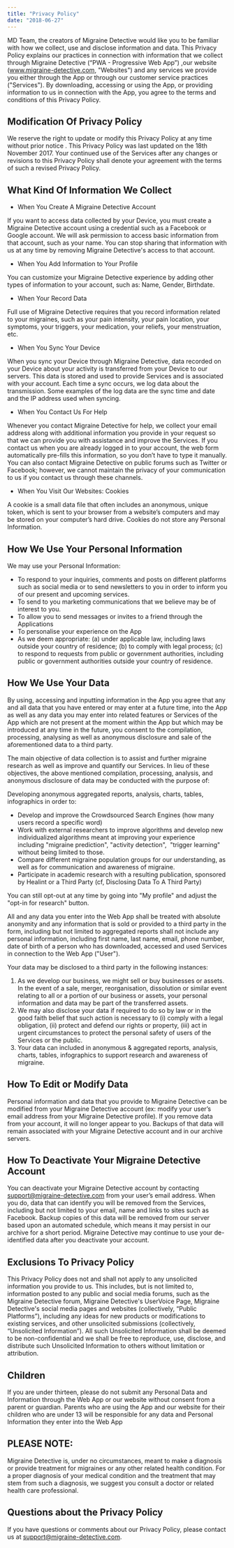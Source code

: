 ```yaml
---
title: "Privacy Policy"
date: "2018-06-27"
---
```


MD Team, the creators of Migraine Detective would like you to be familiar with how we collect, use and disclose information and data. This Privacy Policy explains our practices in connection with information that we collect through Migraine Detective (“PWA - Progressive Web App”) ,our website (www.migraine-detective.com, "Websites") and any services we provide you either through the App or through our customer service practices ("Services"). By downloading, accessing or using the App, or providing information to us in connection with the App, you agree to the terms and conditions of this Privacy Policy.

## Modification Of Privacy Policy

We reserve the right to update or modify this Privacy Policy at any time without prior notice . This Privacy Policy was last updated on the 18th November 2017\. Your continued use of the Services after any changes or revisions to this Privacy Policy shall denote your agreement with the terms of such a revised Privacy Policy.

## What Kind Of Information We Collect

* When You Create A Migraine Detective Account

If you want to access data collected by your Device, you must create a Migraine Detective account using a credential such as a Facebook or Google account. We will ask permission to access basic information from that account, such as your name. You can stop sharing that information with us at any time by removing Migraine Detective's access to that account.

* When You Add Information to Your Profile

You can customize your Migraine Detective experience by adding other types of information to your account, such as: Name, Gender, Birthdate.

* When Your Record Data

Full use of Migraine Detective requires that you record information related to your migraines, such as your pain intensity, your pain location, your symptoms, your triggers, your medication, your reliefs, your menstruation, etc.

*   When You Sync Your Device

When you sync your Device through Migraine Detective, data recorded on your Device about your activity is transferred from your Device to our servers. This data is stored and used to provide Services and is associated with your account. Each time a sync occurs, we log data about the transmission. Some examples of the log data are the sync time and date and the IP address used when syncing.

*   When You Contact Us For Help

Whenever you contact Migraine Detective for help, we collect your email address along with additional information you provide in your request so that we can provide you with assistance and improve the Services. If you contact us when you are already logged in to your account, the web form automatically pre-fills this information, so you don’t have to type it manually. You can also contact Migraine Detective on public forums such as Twitter or Facebook; however, we cannot maintain the privacy of your communication to us if you contact us through these channels.

*   When You Visit Our Websites: Cookies

A cookie is a small data file that often includes an anonymous, unique token, which is sent to your browser from a website’s computers and may be stored on your computer’s hard drive. Cookies do not store any Personal Information.

## How We Use Your Personal Information

We may use your Personal Information:

*   To respond to your inquiries, comments and posts on different platforms such as social media or to send newsletters to you in order to inform you of our present and upcoming services.
*   To send to you marketing communications that we believe may be of interest to you.
*   To allow you to send messages or invites to a friend through the Applications
*   To personalise your experience on the App
*   As we deem appropriate: (a) under applicable law, including laws outside your country of residence; (b) to comply with legal process; (c) to respond to requests from public or government authorities, including public or government authorities outside your country of residence.

## How We Use Your Data

By using, accessing and inputting information in the App you agree that any and all data that you have entered or may enter at a future time, into the App as well as any data you may enter into related features or Services of the App which are not present at the moment within the App but which may be introduced at any time in the future, you consent to the compilation, processing, analysing as well as anonymous disclosure and sale of the aforementioned data to a third party.

The main objective of data collection is to assist and further migraine research as well as improve and quantify our Services. In lieu of these objectives, the above mentioned compilation, processing, analysis, and anonymous disclosure of data may be conducted with the purpose of:

Developing anonymous aggregated reports, analysis, charts, tables, infographics in order to:

*   Develop and improve the Crowdsourced Search Engines (how many users record a specific word)
*   Work with external researchers to improve algorithms and develop new individualized algorithms meant at improving your experience including "migraine prediction", "activity detection",  "trigger learning" without being limited to those. 
*   Compare different migraine population groups for our understanding, as well as for communication and awareness of migraine.
*   Participate in academic research with a resulting publication, sponsored by Healint or a Third Party (cf, Disclosing Data To A Third Party)

You can still opt-out at any time by going into "My profile" and adjust the "opt-in for research" button.

All and any data you enter into the Web App shall be treated with absolute anonymity and any information that is sold or provided to a third party in the form, including but not limited to aggregated reports shall not include any personal information, including first name, last name, email, phone number, date of birth of a person who has downloaded, accessed and used Services in connection to the Web App ("User").

Your data may be disclosed to a third party in the following instances:

1.  As we develop our business, we might sell or buy businesses or assets. In the event of a sale, merger, reorganisation, dissolution or similar event relating to all or a portion of our business or assets, your personal information and data may be part of the transferred assets.
2.  We may also disclose your data if required to do so by law or in the good faith belief that such action is necessary to (i) comply with a legal obligation, (ii) protect and defend our rights or property, (iii) act in urgent circumstances to protect the personal safety of users of the Services or the public.
3.  Your data can included in anonymous & aggregated reports, analysis, charts, tables, infographics to support research and awareness of migraine.

## How To Edit or Modify Data

Personal information and data that you provide to Migraine Detective can be modified from your Migraine Detective account (ex: modify your user’s email address from your Migraine Detective profile). If you remove data from your account, it will no longer appear to you. Backups of that data will remain associated with your Migraine Detective account and in our archive servers.

## How To Deactivate Your Migraine Detective Account

You can deactivate your Migraine Detective account by contacting [support@migraine-detective.com](mailto:support@migraine-detective.com) from your user’s email address. When you do, data that can identify you will be removed from the Services, including but not limited to your email, name and links to sites such as Facebook. Backup copies of this data will be removed from our server based upon an automated schedule, which means it may persist in our archive for a short period. Migraine Detective may continue to use your de-identified data after you deactivate your account.

## Exclusions To Privacy Policy

This Privacy Policy does not and shall not apply to any unsolicited information you provide to us. This includes, but is not limited to, information posted to any public and social media forums, such as the Migraine Detective forum, Migraine Detective's UserVoice Page, Migraine Detective's social media pages and websites (collectively, “Public Platforms”), including any ideas for new products or modifications to existing services, and other unsolicited submissions (collectively, “Unsolicited Information”). All such Unsolicited Information shall be deemed to be non-confidential and we shall be free to reproduce, use, disclose, and distribute such Unsolicited Information to others without limitation or attribution.

## Children

If you are under thirteen, please do not submit any Personal Data and Information through the Web App or our website without consent from a parent or guardian. Parents who are using the App and our website for their children who are under 13 will be responsible for any data and Personal Information they enter into the Web App

## PLEASE NOTE:

Migraine Detective is, under no circumstances, meant to make a diagnosis or provide treatment for migraines or any other related health condition. For a proper diagnosis of your medical condition and the treatment that may stem from such a diagnosis, we suggest you consult a doctor or related health care professional.

## Questions about the Privacy Policy

If you have questions or comments about our Privacy Policy, please contact us at [support@migraine-detective.com](mailto:support@migraine-detective.com?subject=Privacy&nbsp;Policy).
